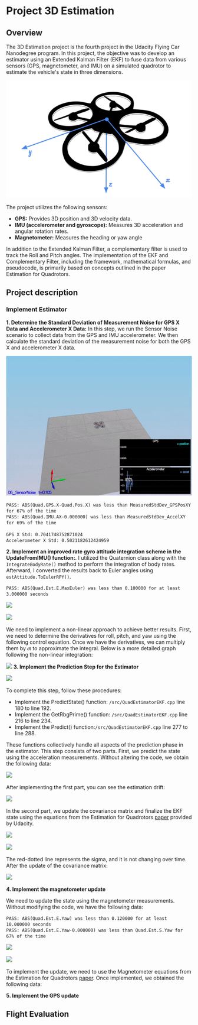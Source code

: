 
# Project 3D Estimation

## Overview

The 3D Estimation project is the fourth project in the Udacity Flying Car Nanodegree program. In this project, the objective was to develop an estimator using an Extended Kalman Filter (EKF) to fuse data from various sensors (GPS, magnetometer, and IMU) on a simulated quadrotor to estimate the vehicle's state in three dimensions.

![](https://github.com/1Px-Vision/UAV-Control-Physics-Informed-Machine-Learning/blob/main/Project_Estimation_EKF/EstimationProjectHeadingDroneImage.png)

The project utilizes the following sensors:

* **GPS:** Provides 3D position and 3D velocity data.
* **IMU (accelerometer and gyroscope):** Measures 3D acceleration and angular rotation rates.
* **Magnetometer:** Measures the heading or yaw angle

In addition to the Extended Kalman Filter, a complementary filter is used to track the Roll and Pitch angles. The implementation of the EKF and Complementary Filter, including the framework, mathematical formulas, and pseudocode, is primarily based on concepts outlined in the paper Estimation for Quadrotors.

## Project description

### Implement Estimator

**1. Determine the Standard Deviation of Measurement Noise for GPS X Data and Accelerometer X Data:**
In this step, we run the Sensor Noise scenario to collect data from the GPS and IMU accelerometer. We then calculate the standard deviation of the measurement noise for both the GPS X and accelerometer X data.

![](https://github.com/1Px-Vision/UAV-Control-Physics-Informed-Machine-Learning/blob/main/Project_Estimation_EKF/Results/Scenario_1_Sensor_Noise.gif)

````
PASS: ABS(Quad.GPS.X-Quad.Pos.X) was less than MeasuredStdDev_GPSPosXY for 67% of the time
PASS: ABS(Quad.IMU.AX-0.000000) was less than MeasuredStdDev_AccelXY for 69% of the time

GPS X Std: 0.7041748752871024
Accelerometer X Std: 0.5021182612424959
````


**2. Implement an improved rate gyro attitude integration scheme in the UpdateFromIMU() function:**. I utilized the Quaternion class along with the 
````IntegrateBodyRate()```` method to perform the integration of body rates. Afterward, I converted the results back to Euler angles using 
````estAttitude.ToEulerRPY()````.

````
PASS: ABS(Quad.Est.E.MaxEuler) was less than 0.100000 for at least 3.000000 seconds
````

![](https://github.com/1Px-Vision/UAV-Control-Physics-Informed-Machine-Learning/blob/main/Project_Estimation_EKF/Results/Scenario_2_%20Attitude_Estimation.gif)

![](https://github.com/1Px-Vision/UAV-Control-Physics-Informed-Machine-Learning/blob/main/Project_Estimation_EKF/Results/Scenario_2_%20Attitude_Estimation.jpg)

We need to implement a non-linear approach to achieve better results. First, we need to determine the derivatives for roll, pitch, and yaw using the following control equation. Once we have the derivatives, we can multiply them by ````𝑑𝑡```` to approximate the integral. Below is a more detailed graph following the non-linear integration:

![](https://github.com/1Px-Vision/UAV-Control-Physics-Informed-Machine-Learning/blob/main/Project_Estimation_EKF/Results/Scenario_2_%20Attitude_Estimation_error.jpg)
**3. Implement the Prediction Step for the Estimator**

![](https://github.com/1Px-Vision/UAV-Control-Physics-Informed-Machine-Learning/blob/main/Project_Estimation_EKF/Results/Scenario_3_Estimador_1.gif)

To complete this step, follow these procedures:

* Implement the PredictState() function: ````/src/QuadEstimatorEKF.cpp```` line 180 to line 192.
* Implement the GetRbgPrime() function: ````/src/QuadEstimatorEKF.cpp```` line 216 to line 234.
* Implement the Predict() function:````/src/QuadEstimatorEKF.cpp```` line 277 to line 288.
 
These functions collectively handle all aspects of the prediction phase in the estimator. This step consists of two parts. First, we predict the state using the acceleration measurements. Without altering the code, we obtain the following data:

![](https://github.com/1Px-Vision/UAV-Control-Physics-Informed-Machine-Learning/blob/main/Project_Estimation_EKF/Results/Scenario_3_%20Estimador_1.jpg)

After implementing the first part, you can see the estimation drift:

![](https://github.com/1Px-Vision/UAV-Control-Physics-Informed-Machine-Learning/blob/main/Project_Estimation_EKF/Results/Scenario_3_%20Estimador_1_drift.jpg)


In the second part, we update the covariance matrix and finalize the EKF state using the equations from the Estimation for Quadrotors [paper](https://github.com/1Px-Vision/UAV-Control-Physics-Informed-Machine-Learning/blob/main/Project_Estimation_EKF/Estimation_for_Quadrotors.pdf) provided by Udacity.

![](https://github.com/1Px-Vision/UAV-Control-Physics-Informed-Machine-Learning/blob/main/Project_Estimation_EKF/Results/Scenario_3_Estimador_2.gif)

![](https://github.com/1Px-Vision/UAV-Control-Physics-Informed-Machine-Learning/blob/main/Project_Estimation_EKF/Results/Scenario_3_%20Estimador_2.jpg)

The red-dotted line represents the sigma, and it is not changing over time. After the update of the covariance matrix:

![](https://github.com/1Px-Vision/UAV-Control-Physics-Informed-Machine-Learning/blob/main/Project_Estimation_EKF/Results/Scenario_3_%20Estimador_2_Predictor.jpg)

**4. Implement the magnetometer update**

We need to update the state using the magnetometer measurements. Without modifying the code, we have the following data:

````
PASS: ABS(Quad.Est.E.Yaw) was less than 0.120000 for at least 10.000000 seconds
PASS: ABS(Quad.Est.E.Yaw-0.000000) was less than Quad.Est.S.Yaw for 67% of the time
````

![](https://github.com/1Px-Vision/UAV-Control-Physics-Informed-Machine-Learning/blob/main/Project_Estimation_EKF/Results/Scenario_4_Magnetometer.gif)

![](https://github.com/1Px-Vision/UAV-Control-Physics-Informed-Machine-Learning/blob/main/Project_Estimation_EKF/Results/Scenario_4_Mag_1.jpg)

To implement the update, we need to use the Magnetometer equations from the Estimation for Quadrotors [paper](https://github.com/1Px-Vision/UAV-Control-Physics-Informed-Machine-Learning/blob/main/Project_Estimation_EKF/Estimation_for_Quadrotors.pdf). Once implemented, we obtained the following data:


**5. Implement the GPS update**

## Flight Evaluation
